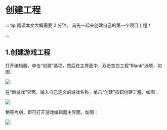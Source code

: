 # 创建工程

::: tip 阅读本文大概需要 2 分钟。
首先一起来创建自己的第一个项目工程！

:::

## 1.创建游戏工程

打开编辑器，单击“创建”选项，然后在主界面中，双击空白工程“Blank”选项，如图：

![](https://wstatic-a1.233leyuan.com/productdocs/static/boxcnmcBFnjDFQMiMUK4WktNcJh.png)

在“新游戏”界面，输入自己定义的游戏名称，单击“创建”按钮创建工程，如图：

![](https://wstatic-a1.233leyuan.com/productdocs/static/boxcnkjRJEujfqZqg5QjQjuntFf.png)

稍等片刻，即可打开游戏编辑器主界面，如图：

![](https://wstatic-a1.233leyuan.com/productdocs/static/boxcnDWAn54CF9yid9zjwhNc5fd.png)
